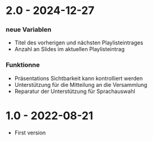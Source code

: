 # 2.0 - 2024-12-27

### neue Variablen
  - Titel des vorherigen und nächsten Playlisteintrages
  - Anzahl an Slides im aktuellen Playlisteintrag

### Funktionne
  - Präsentations Sichtbarkeit kann kontrolliert werden
  - Unterstützung für die Mitteilung an die Versammlung
  - Reparatur der Unterstützung für Sprachauswahl

# 1.0 - 2022-08-21
  
  - First version